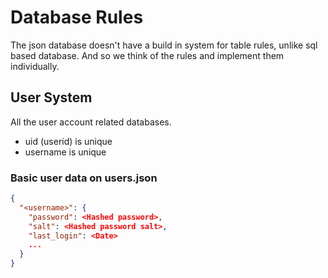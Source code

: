 # Database Rules
The json database doesn't have a build in system for table rules,
unlike sql based database. And so we think of the rules and implement them individually.

## User System
All the user account related databases.

* uid (userid) is unique
* username is unique

### Basic user data on users.json

```json
{
  "<username>": {
    "password": <Hashed password>,
    "salt": <Hashed password salt>,
    "last_login": <Date>
    ...
  }
}
```
